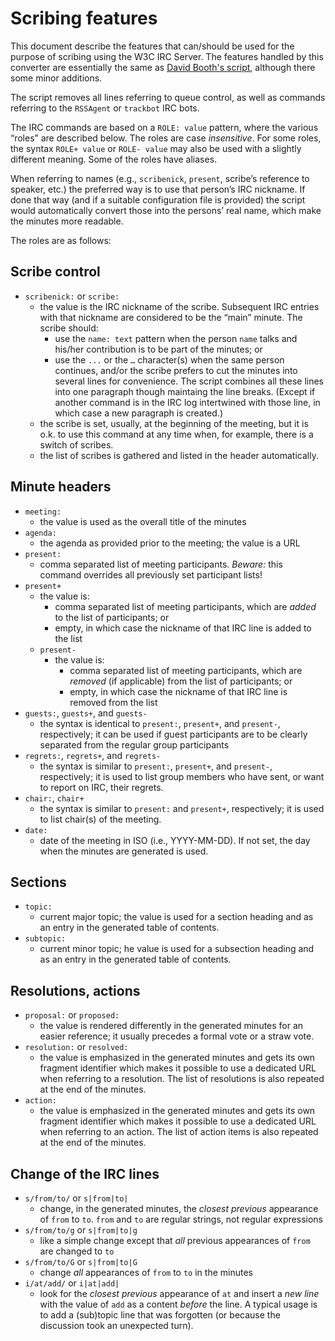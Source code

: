# Scribing features

This document describe the features that can/should be used for the purpose of scribing using the W3C IRC Server. The features handled by this converter are essentially the same as [David Booth's script](https://dev.w3.org/2002/scribe/scribedoc.htm), although there some minor additions.

The script removes all lines referring to queue control, as well as commands referring to the `RSSAgent` or `trackbot` IRC bots.

The IRC commands are based on a `ROLE: value` pattern, where the various “roles” are described below. The roles are case _insensitive_. For some roles, the syntax `ROLE+ value` or `ROLE- value` may also be used with a slightly different meaning. Some of the roles have aliases.

When referring to names (e.g., `scribenick`, `present`, scribe’s reference to speaker, etc.) the preferred way is to use that person’s IRC nickname. If done that way (and if a suitable configuration file is provided) the script would automatically convert those into the persons’ real name, which make the minutes more readable.

The roles are as follows:

## Scribe control

* `scribenick:` or `scribe:`
	* the value is the IRC nickname of the scribe. Subsequent IRC entries with that nickname are considered to be the “main” minute. The scribe should:
		* use the `name: text` pattern when the person `name` talks and his/her contribution is to be part of the minutes; or
		* use the `...` or the `…` character(s) when the same person continues, and/or the scribe prefers to cut the minutes into several lines for convenience. The script combines all these lines into one paragraph though maintaing the line breaks. (Except if another command is in the IRC log intertwined with those line, in which case a new paragraph is created.)
	* the scribe is set, usually, at the beginning of the meeting, but it is o.k. to use this command at any time when, for example, there is a switch of scribes.
	* the list of scribes is gathered and listed in the header automatically.

## Minute headers

* `meeting:`
	* the value is used as the overall title of the minutes
* `agenda:`
	* the agenda as provided prior to the meeting; the value is a URL
* `present:`
	* comma separated list of meeting participants. *Beware:* this command overrides all previously set participant lists!
* `present+`
	* the value is:
		* comma separated list of meeting participants, which are *added* to the list of participants; or
		* empty, in which case the nickname of that IRC line is added to the list
	* `present-`
		* the value is:
			* comma separated list of meeting participants, which are *removed* (if applicable) from the list of participants; or
			* empty, in which case the nickname of that IRC line is removed from the list
* `guests:`, `guests+`, and `guests-`
 	* the syntax is identical to `present:`, `present+`, and `present-`, respectively; it can be used if guest participants are to be clearly separated from the regular group participants
* `regrets:`, `regrets+`, and `regrets-`
	* the syntax is similar to `present:`, `present+`, and `present-`, respectively; it is used to list group members who have sent, or want to report on IRC, their regrets.
* `chair:`, `chair+`
	* the syntax is similar to `present:` and `present+`, respectively; it is used to list chair(s) of the meeting.
* `date:`
	* date of the meeting in ISO (i.e., YYYY-MM-DD). If not set, the day when the minutes are generated is used.

## Sections

* `topic:`
	* current major topic; the value is used for a section heading and as an entry in the generated table of contents.
* `subtopic:`
	* current minor topic; he value is used for a subsection heading and as an entry in the generated table of contents.

## Resolutions, actions

* `proposal:` or `proposed:`
	* the value is rendered differently in the generated minutes for an easier reference; it usually precedes a formal vote or a straw vote.
* `resolution:` or `resolved:`
	* the value is emphasized in the generated minutes and gets its own fragment identifier which makes it possible to use a dedicated URL when referring to a resolution. The list of resolutions is also repeated at the end of the minutes.
* `action:`
	* the value is emphasized in the generated minutes and gets its own fragment identifier which makes it possible to use a dedicated URL when referring to an action. The list of action items is also repeated at the end of the minutes.

## Change of the IRC lines

* `s/from/to/` or `s|from|to|`
	* change, in the generated minutes, the _closest previous_ appearance of `from` to `to`. `from` and `to` are regular strings, not regular expressions
* `s/from/to/g` or `s|from|to|g`
	* like a simple change except that *all* previous appearances of `from` are changed to `to`
* `s/from/to/G` or `s|from|to|G`
	* change *all* appearances of `from` to `to` in the minutes
* `i/at/add/` or `i|at|add|`
	* look for the _closest previous_ appearance of `at` and insert a *new line* with the value of `add` as a content *before* the line. A typical usage is to add a (sub)topic line that was forgotten (or because the discussion took an unexpected turn).

